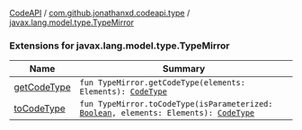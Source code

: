 [CodeAPI](../../index.md) / [com.github.jonathanxd.codeapi.type](../index.md) / [javax.lang.model.type.TypeMirror](.)

### Extensions for javax.lang.model.type.TypeMirror

| Name | Summary |
|---|---|
| [getCodeType](get-code-type.md) | `fun TypeMirror.getCodeType(elements: Elements): `[`CodeType`](../-code-type/index.md) |
| [toCodeType](to-code-type.md) | `fun TypeMirror.toCodeType(isParameterized: `[`Boolean`](https://kotlinlang.org/api/latest/jvm/stdlib/kotlin/-boolean/index.html)`, elements: Elements): `[`CodeType`](../-code-type/index.md) |
